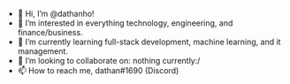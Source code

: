 - 👋 Hi, I’m @dathanho!
- 👀 I’m interested in everything technology, engineering, and finance/business.
- 🌱 I’m currently learning full-stack development, machine learning, and it management.
- 💞️ I’m looking to collaborate on: nothing currently:/
- 📫 How to reach me, dathan#1690 (Discord)

<!---
dathanho/dathanho is a ✨ special ✨ repository because its `README.md` (this file) appears on your GitHub profile.
You can click the Preview link to take a look at your changes.
--->
